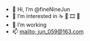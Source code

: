 - 👋 Hi, I’m @fineNineJun
- 👀 I’m interested in ☕️ 🍵 🎞️ 🚵
- 🌱 I’m working
- 📫 [mailto: jun_059@163.com](mailto:jun_059@163.com)

<!-- ![madneal's github stats](https://github-readme-stats.vercel.app/api?username=fineNineJun&show_icons=true&theme=dracula)
 -->
 
<!--  [![Top Langs](https://github-readme-stats.vercel.app/api/top-langs/?username=fineNineJun&layout=compact)](https://github.com/anuraghazra/github-readme-stats) -->
 
<!---
fineNineJun/fineNineJun is a ✨ special ✨ repository because its `README.md` (this file) appears on your GitHub profile.
You can click the Preview link to take a look at your changes.
--->
